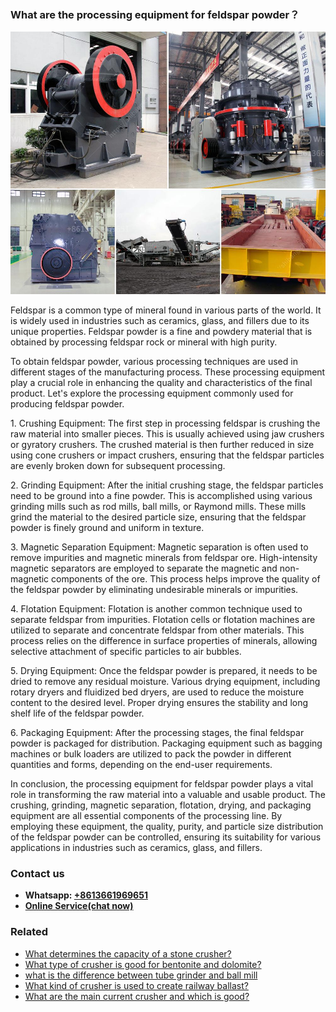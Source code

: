 <h3>What are the processing equipment for feldspar powder？</h3><img src='1701743074.jpg' alt=''><p>Feldspar is a common type of mineral found in various parts of the world. It is widely used in industries such as ceramics, glass, and fillers due to its unique properties. Feldspar powder is a fine and powdery material that is obtained by processing feldspar rock or mineral with high purity.</p><p>To obtain feldspar powder, various processing techniques are used in different stages of the manufacturing process. These processing equipment play a crucial role in enhancing the quality and characteristics of the final product. Let's explore the processing equipment commonly used for producing feldspar powder.</p><p>1. Crushing Equipment: The first step in processing feldspar is crushing the raw material into smaller pieces. This is usually achieved using jaw crushers or gyratory crushers. The crushed material is then further reduced in size using cone crushers or impact crushers, ensuring that the feldspar particles are evenly broken down for subsequent processing.</p><p>2. Grinding Equipment: After the initial crushing stage, the feldspar particles need to be ground into a fine powder. This is accomplished using various grinding mills such as rod mills, ball mills, or Raymond mills. These mills grind the material to the desired particle size, ensuring that the feldspar powder is finely ground and uniform in texture.</p><p>3. Magnetic Separation Equipment: Magnetic separation is often used to remove impurities and magnetic minerals from feldspar ore. High-intensity magnetic separators are employed to separate the magnetic and non-magnetic components of the ore. This process helps improve the quality of the feldspar powder by eliminating undesirable minerals or impurities.</p><p>4. Flotation Equipment: Flotation is another common technique used to separate feldspar from impurities. Flotation cells or flotation machines are utilized to separate and concentrate feldspar from other materials. This process relies on the difference in surface properties of minerals, allowing selective attachment of specific particles to air bubbles.</p><p>5. Drying Equipment: Once the feldspar powder is prepared, it needs to be dried to remove any residual moisture. Various drying equipment, including rotary dryers and fluidized bed dryers, are used to reduce the moisture content to the desired level. Proper drying ensures the stability and long shelf life of the feldspar powder.</p><p>6. Packaging Equipment: After the processing stages, the final feldspar powder is packaged for distribution. Packaging equipment such as bagging machines or bulk loaders are utilized to pack the powder in different quantities and forms, depending on the end-user requirements.</p><p>In conclusion, the processing equipment for feldspar powder plays a vital role in transforming the raw material into a valuable and usable product. The crushing, grinding, magnetic separation, flotation, drying, and packaging equipment are all essential components of the processing line. By employing these equipment, the quality, purity, and particle size distribution of the feldspar powder can be controlled, ensuring its suitability for various applications in industries such as ceramics, glass, and fillers.</p><h3>Contact us</h3><ul><li><strong>Whatsapp:&nbsp;<a href="https://wa.me/8613661969651">+8613661969651</a></strong></li><li><a href="https://swt.shibang-china.com/?git&amp;zhl&amp;What are the processing equipment for feldspar powder？"><strong>Online Service(chat now)</strong></a></li></ul><h3>Related</h3><ul><li><a href='What determines the capacity of a stone crusher.md'>What determines the capacity of a stone crusher?</a></li><li><a href='What type of crusher is good for bentonite and dolomite.md'>What type of crusher is good for bentonite and dolomite?</a></li><li><a href='what is the difference between tube grinder and ball mill.md'>what is the difference between tube grinder and ball mill</a></li><li><a href='What kind of crusher is used to create railway ballast.md'>What kind of crusher is used to create railway ballast?</a></li><li><a href='What are the main current crusher and which is good.md'>What are the main current crusher and which is good?</a></li></ul>